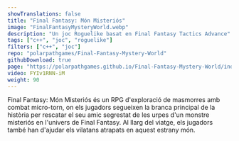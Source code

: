 ```yaml
---
showTranslations: false
title: "Final Fantasy: Món Misteriós"
image: "FinalFantasyMysteryWorld.webp"
description: "Un joc Roguelike basat en Final Fantasy Tactics Advance"
tags: ["c++", "joc", "roguelike"]
filters: ["c++", "joc"]
repo: "polarpathgames/Final-Fantasy-Mystery-World"
githubDownload: true
page: "https://polarpathgames.github.io/Final-Fantasy-Mystery-World/index.html"
video: FYIv1RNN-iM
weight: 90
---
```

Final Fantasy: Món Misteriós és un RPG d'exploració de masmorres amb combat micro-torn, on els jugadors segueixen la branca principal de la història per rescatar el seu amic segrestat de les urpes d'un monstre misteriós en l'univers de Final Fantasy. Al llarg del viatge, els jugadors també han d'ajudar els vilatans atrapats en aquest estrany món.
